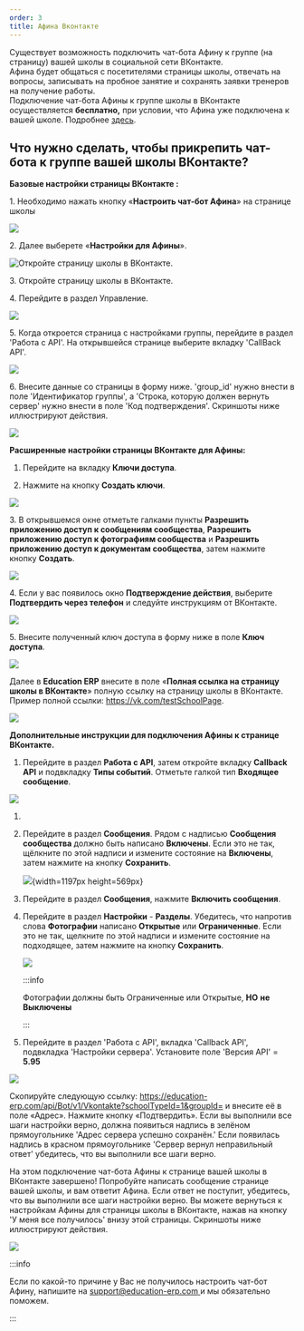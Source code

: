 ```yaml
---
order: 3
title: Афина Вконтакте
---
```


Существует возможность подключить чат-бота Афину к группе (на страницу) вашей школы в социальной сети ВКонтакте.\
Афина будет общаться с посетителями страницы школы, отвечать на вопросы, записывать на пробное занятие и сохранять заявки тренеров на получение работы.\
Подключение чат-бота Афины к группе школы в ВКонтакте осуществляется **бесплатно,** при условии, что Афина уже подключена к вашей школе. Подробнее [здесь](./chto-mozhet-afina).

## Что нужно сделать, чтобы прикрепить чат-бота к группе вашей школы ВКонтакте?

**Базовые настройки страницы ВКонтакте :**

1\. Необходимо нажать кнопку «**Настроить чат-бот Афина**» на странице школы

![](../.gitbook/assets/Screenshot_223.png)

2\. Далее выберете «**Настройки для Афины**».

![Откройте страницу школы в ВКонтакте.](../.gitbook/assets/Screenshot_227%20(1).png)

3\. Откройте страницу школы в ВКонтакте.

4\. Перейдите в раздел Управление.

![](../.gitbook/assets/Screenshot_225.png)

5\. Когда откроется страница с настройками группы, перейдите в раздел 'Работа с API'. На открывшейся странице выберите вкладку 'CallBack API'.

![](../.gitbook/assets/Screenshot_226%20(1).png)

6\. Внесите данные со страницы в форму ниже. 'group_id' нужно внести в поле 'Идентификатор группы', а 'Строка, которую должен вернуть сервер' нужно внести в поле 'Код подтверждения'. Скриншоты ниже иллюстрируют действия.

![](../.gitbook/assets/Screenshot_229.png)

**Расширенные настройки страницы ВКонтакте для Афины:**

1. Перейдите на вкладку **Ключи доступа**.

2. Нажмите на кнопку **Создать ключи**.

![](../.gitbook/assets/Screenshot_230.png)

3\. В открывшемся окне отметьте галками пункты **Разрешить приложению доступ к сообщениям сообщества**, **Разрешить приложению доступ к фотографиям сообщества** и **Разрешить приложению доступ к документам сообщества**, затем нажмите кнопку **Создать**.

![](../.gitbook/assets/Screenshot_231.png)

4\. Если у вас появилось окно **Подтверждение действия**, выберите **Подтвердить через телефон** и следуйте инструкциям от ВКонтакте.

![](../.gitbook/assets/Screenshot_232.png)

5\. Внесите полученный ключ доступа в форму ниже в поле **Ключ доступа**.

![](../.gitbook/assets/Screenshot_233.png)

Далее в **Education ERP** внесите в поле «**Полная ссылка на страницу школы в ВКонтакте**» полную ссылку на страницу школы в ВКонтакте. Пример полной ссылки: https://vk.com/testSchoolPage.

![](../.gitbook/assets/Screenshot_236%20(1).png)

**Дополнительные инструкции для подключения Афины к странице ВКонтакте.**

1. Перейдите в раздел **Работа с API**, затем откройте вкладку **Callback API** и подвкладку **Типы событий**. Отметьте галкой тип **Входящее сообщение**.

![](../.gitbook/assets/Screenshot_237.png)

1.  

2. Перейдите в раздел **Сообщения**. Рядом с надписью **Сообщения сообщества** должно быть написано **Включены**. Если это не так, щёлкните по этой надписи и измените состояние на **Включены**, затем нажмите на кнопку **Сохранить**.

   ![](./afina-vkontakte-2.png){width=1197px height=569px}

3. Перейдите в раздел **Сообщения**, нажмите **Включить сообщения**.

4. Перейдите в раздел **Настройки** - **Разделы**. Убедитесь, что напротив слова **Фотографии** написано **Открытые** или **Ограниченные**. Если это не так, щелкните по этой надписи и измените состояние на подходящее, затем нажмите на кнопку **Сохранить**.

   ![](../.gitbook/assets/Screenshot_242%20(2).png)

   :::info 

   Фотографии должны быть Ограниченные или Открытые, **НО** **не Выключены**

   :::

5. Перейдите в раздел 'Работа с API', вкладка 'Callback API', подвкладка 'Настройки сервера'. Установите поле 'Версия API' = **5\.95**

![](../.gitbook/assets/Screenshot_244%20(1).png)

Скопируйте следующую ссылку: https://education-erp.com/api/Bot/v1/Vkontakte?schoolTypeId=1&groupId= и внесите её в поле «Адрес». Нажмите кнопку «Подтвердить». Если вы выполнили все шаги настройки верно, должна появиться надпись в зелёном прямоугольнике 'Адрес сервера успешно сохранён.' Если появилась надпись в красном прямоугольнике 'Сервер вернул неправильный ответ' убедитесь, что вы выполнили все шаги верно.

На этом подключение чат-бота Афины к странице вашей школы в ВКонтакте завершено! Попробуйте написать сообщение странице вашей школы, и вам ответит Афина. Если ответ не поступит, убедитесь, что вы выполнили все шаги настройки верно. Вы можете вернуться к настройкам Афины для страницы школы в ВКонтакте, нажав на кнопку 'У меня все получилось' внизу этой страницы. Скриншоты ниже иллюстрируют действия.

![](../.gitbook/assets/Screenshot_245%20(2).png)

:::info 

Если по какой-то причине у Вас не получилось настроить чат-бот Афину, напишите на [support@education-erp.com ](mailto:support@education-erp.com?body=%D0%9F%D0%BE%D0%B6%D0%B0%D0%BB%D1%83%D0%B9%D1%81%D1%82%D0%B0%20%D0%BD%D0%B5%20%D0%B7%D0%B0%D0%B1%D1%8B%D0%B2%D0%B0%D0%B9%D1%82%D0%B5%20%D1%83%D0%BA%D0%B0%D0%B7%D0%B0%D1%82%D1%8C%20%D1%82%D0%B5%D0%BC%D1%83%20%D0%BF%D0%B8%D1%81%D1%8C%D0%BC%D0%B0.%0D%0A%20%0D%0A%20%D0%95%D1%81%D0%BB%D0%B8%20%D0%B2%D1%8B%20%D1%81%D1%82%D0%BE%D0%BB%D0%BA%D0%BD%D1%83%D0%BB%D0%B8%D1%81%D1%8C%20%D1%81%20%D0%BF%D1%80%D0%BE%D0%B1%D0%BB%D0%B5%D0%BC%D0%BE%D0%B9,%20%D0%BF%D0%BE%D0%B6%D0%B0%D0%BB%D1%83%D0%B9%D1%81%D1%82%D0%B0,%20%D0%BC%D0%B0%D0%BA%D1%81%D0%B8%D0%BC%D0%B0%D0%BB%D1%8C%D0%BD%D0%BE%20%D0%BF%D0%BE%D0%B4%D1%80%D0%BE%D0%B1%D0%BD%D0%BE%20%D0%BE%D0%BF%D0%B8%D1%88%D0%B8%D1%82%D0%B5%20%D0%B5%D0%B5.%0D%0A%20%D0%A7%D0%B5%D0%BC%20%D0%B1%D0%BE%D0%BB%D0%B5%D0%B5%20%D0%BF%D0%BE%D0%B4%D1%80%D0%BE%D0%B1%D0%BD%D0%BE%D0%B9%20%D0%B8%20%D0%B4%D0%B5%D1%82%D0%B0%D0%BB%D1%8C%D0%BD%D0%BE%D0%B9%20%D0%B1%D1%83%D0%B4%D0%B5%D1%82%20%D0%B8%D0%BD%D1%84%D0%BE%D1%80%D0%BC%D0%B0%D1%86%D0%B8%D1%8F,%20%D1%82%D0%B5%D0%BC%20%D0%B1%D1%8B%D1%81%D1%82%D1%80%D0%B5%D0%B5%20%D0%BC%D1%8B%20%D1%81%D0%BC%D0%BE%D0%B6%D0%B5%D0%BC%20%D0%B2%D0%B0%D0%BC%20%D0%BF%D0%BE%D0%BC%D0%BE%D1%87%D1%8C.%0D%0A%20%D0%AF%20%D0%B4%D0%B5%D0%BB%D0%B0%D1%8E%20%D1%81%D0%BB%D0%B5%D0%B4%D1%83%D1%8E%D1%89%D0%B5%D0%B5:%0D%0A%201.%0D%0A%202.%0D%0A%203.%0D%0A%20%D0%9F%D1%80%D0%BE%D0%B8%D1%81%D1%85%D0%BE%D0%B4%D0%B8%D1%82%20%D0%B2%D0%BE%D1%82%20%D1%87%D1%82%D0%BE:%0D%0A%20%0D%0A%20%D0%AF%20%D0%BE%D0%B6%D0%B8%D0%B4%D0%B0%D1%8E:%0D%0A%20%0D%0A%20%0D%0A%20____________________________%0D%0A%20%D0%A2%D0%B5%D1%85%D0%BD%D0%B8%D1%87%D0%B5%D1%81%D0%BA%D0%B0%D1%8F%20%D0%B8%D0%BD%D1%84%D0%BE%D1%80%D0%BC%D0%B0%D1%86%D0%B8%D1%8F%20(%D0%9D%D0%B5%20%D1%83%D0%B4%D0%B0%D0%BB%D1%8F%D1%82%D1%8C)%20:%0D%0A%20%20D%D0%B8%D0%BC%D0%B0%20%D0%94%D0%B8%D0%BC%D0%B0%20%D0%A4%D1%80%D0%B0%D0%BD%D1%87%D0%B0%D0%B9%D0%B7%D0%B8%20+7%20999%20999%2099%2099%20(13948)%0D%0A%20%20http://education-erp.com/ru/SchoolAfinaBot/VkGroupInstructions?schoolId=10229%20%7C%20%0D%0A%20____________________________)и мы обязательно поможем.

:::